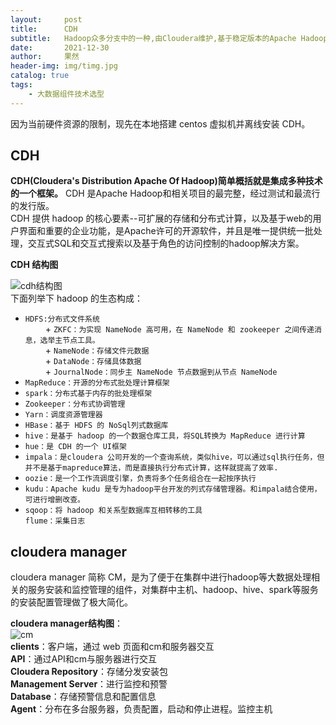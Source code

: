 ```yaml
---
layout:     post
title:      CDH
subtitle:   Hadoop众多分支中的一种,由Cloudera维护,基于稳定版本的Apache Hadoop构建
date:       2021-12-30
author:     果然
header-img: img/timg.jpg
catalog: true
tags:
    - 大数据组件技术选型
---
```


因为当前硬件资源的限制，现先在本地搭建 centos 虚拟机并离线安装 CDH。
## CDH    
**CDH(Cloudera's Distribution Apache Of Hadoop)简单概括就是集成多种技术的一个框架。** 
CDH 是Apache Hadoop和相关项目的最完整，经过测试和最流行的发行版。  
CDH 提供 hadoop 的核心要素--可扩展的存储和分布式计算，以及基于web的用户界面和重要的企业功能，是Apache许可的开源软件，并且是唯一提供统一批处理，交互式SQL和交互式搜索以及基于角色的访问控制的hadoop解决方案。  

**CDH 结构图** 
 
![cdh结构图](https://initialdream16.github.io/img/cdh.png)  
下面列举下 hadoop 的生态构成：  
* `HDFS:分布式文件系统`  
&emsp;&emsp; + `ZKFC：为实现 NameNode 高可用，在 NameNode 和 zookeeper 之间传递消息，选举主节点工具。`    
&emsp;&emsp; + `NameNode：存储文件元数据 `   
&emsp;&emsp; + `DataNode：存储具体数据`  
&emsp;&emsp; + `JournalNode：同步主 NameNode 节点数据到从节点 NameNode`  
* `MapReduce：开源的分布式批处理计算框架`  
* `spark：分布式基于内存的批处理框架`  
* `Zookeeper：分布式协调管理`  
* `Yarn：调度资源管理器`  
* `HBase：基于 HDFS 的 NoSql列式数据库`  
* `hive：是基于 hadoop 的一个数据仓库工具，将SQL转换为 MapReduce 进行计算`  
* `hue：是 CDH 的一个 UI框架`  
* `impala：是cloudera 公司开发的一个查询系统，类似hive，可以通过sql执行任务，但并不是基于mapreduce算法，而是直接执行分布式计算，这样就提高了效率.`  
* `oozie：是一个工作流调度引擎，负责将多个任务组合在一起按序执行`  
* `kudu：Apache kudu 是专为hadoop平台开发的列式存储管理器。和impala结合使用，可进行增删改查。`  
* `sqoop：将 hadoop 和关系型数据库互相转移的工具`  
 `flume：采集日志`  

## cloudera manager  
cloudera manager 简称 CM，是为了便于在集群中进行hadoop等大数据处理相关的服务安装和监控管理的组件，对集群中主机、hadoop、hive、spark等服务的安装配置管理做了极大简化。  

**cloudera manager结构图**：  
![cm](https://initialdream16.github.io/img/CDH1.png)  
**clients**：客户端，通过 web 页面和cm和服务器交互  
**API**：通过API和cm与服务器进行交互  
**Cloudera Repository**：存储分发安装包  
**Management Server**：进行监控和预警  
**Database**：存储预警信息和配置信息  
**Agent**：分布在多台服务器，负责配置，启动和停止进程。监控主机  
 

